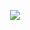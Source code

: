 <p align="center">
  <img src="https://capsule-render.vercel.app/api?text=Welcome%20to%20my%20Github!&animation=fadeIn&type=waving&color=gradient&height=100"/>
</p>
